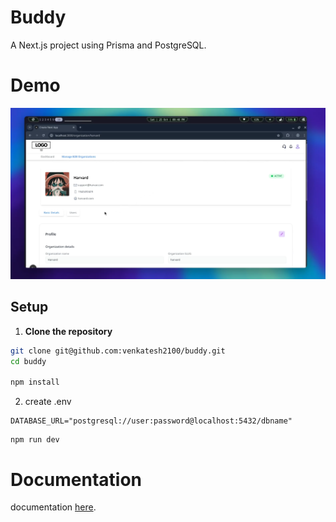 # Buddy

A Next.js project using Prisma and PostgreSQL.
# Demo
[![Watch the video](./public/mp4.png)](https://github.com/user-attachments/assets/19246052-1ecb-4f16-99c3-9902cdbe0f3e)

## Setup

1. **Clone the repository**
```bash
git clone git@github.com:venkatesh2100/buddy.git
cd buddy

npm install

```
2. create .env
```
DATABASE_URL="postgresql://user:password@localhost:5432/dbname"
```
```
npm run dev
```
# Documentation

documentation  [here](https://docs.google.com/document/d/1WV519V9mFQJGw0I6QKLdLmy28j1yOzZ4nS5_f1yD9EA/edit?usp=sharing).
